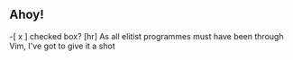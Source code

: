 ## Ahoy!
-[ x ] checked box?
[hr]
As all elitist programmes must have been through Vim, I've got to give it a shot

